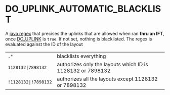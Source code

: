 # DO\_UPLINK\_AUTOMATIC\_BLACKLIST

A [java regex](https://docs.oracle.com/javase/7/docs/api/java/util/regex/Pattern.html) that precises the uplinks that are allowed when ran **thru an IFT**, once  [DO\_UPLINK](do\_uplink.md) is `true`. If not set, nothing is blacklisted. The regex is evaluated against the ID of the layout

|                      |                                                            |
| -------------------- | ---------------------------------------------------------- |
| `.*`                 | blacklists everything                                      |
| `1128132\|7898132`   | authorizes only the layouts which ID is 1128132 or 7898132 |
| `!1128132\|!7898132` | authorizes all the  layouts except 1128132 or 7898132      |

